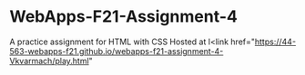 # WebApps-F21-Assignment-4
A practice assignment for HTML with CSS
Hosted at l<link href="https://44-563-webapps-f21.github.io/webapps-f21-assignment-4-Vkvarmach/play.html"
